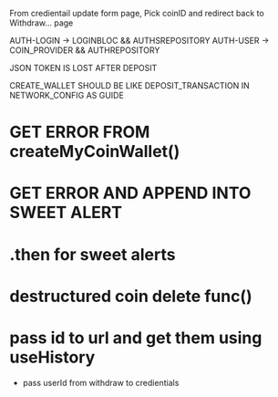From credientail update form page, Pick coinID and redirect back to Withdraw... page

AUTH-LOGIN -> LOGINBLOC && AUTHSREPOSITORY
AUTH-USER -> COIN_PROVIDER && AUTHREPOSITORY

JSON TOKEN IS LOST AFTER DEPOSIT

CREATE_WALLET SHOULD BE LIKE DEPOSIT_TRANSACTION IN NETWORK_CONFIG AS GUIDE

# GET ERROR FROM createMyCoinWallet()

# GET ERROR AND APPEND INTO SWEET ALERT

# .then for sweet alerts

# destructured coin delete func()

# pass id to url and get them using useHistory

- pass userId from withdraw to credientials
